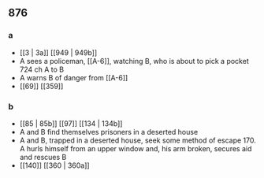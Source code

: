 ## 876
### a
- [[3 | 3a]] [[949 | 949b]] 
- A sees a policeman, [[A-6]], watching B, who is about to pick a pocket 724 ch A to B
- A warns B of danger from [[A-6]]
- [[69]] [[359]] 

### b
- [[85 | 85b]] [[97]] [[134 | 134b]] 
- A and B find themselves prisoners in a deserted house
- A and B, trapped in a deserted house, seek some method of escape 170. A hurls himself from an upper window and, his arm broken, secures aid and rescues B
- [[140]] [[360 | 360a]] 

